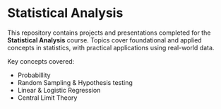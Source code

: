 # Statistical Analysis

This repository contains projects and presentations completed for the **Statistical Analysis** course. 
Topics cover foundational and applied concepts in statistics, with practical applications using real-world data.

Key concepts covered: 
- Probabillity
- Random Sampling & Hypothesis testing
- Linear & Logistic Regression
- Central Limit Theory 
